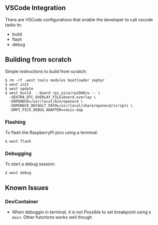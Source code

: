 ## VSCode Integration

There are VSCode configurations that enable the developer to call vscode tasks to:

- build
- flash
- debug

## Building from scratch

Simple instructions to build from scratch:

```
$ rm -rf .west tools modules bootloader zephyr
$ west init
$ west update
$ west build  --board rpi_pico/rp2040/w -- \
  -DEXTRA_DTC_OVERLAY_FILE=board.overlay \
  -DOPENOCD=/usr/local/bin/openocd \
  -DOPENOCD_DEFAULT_PATH=/usr/local/share/openocd/scripts \
  -DRPI_PICO_DEBUG_ADAPTER=cmsis-dap
```
### Flashing

To flash the RaspberryPi pico using a terminal:

```
$ west flash
```

### Debugging

To start a debug session:

```
$ west debug
```

## Known Issues

### DevContainer

- When debuggin in terminal, it is not Possible to set breakpoint using `b main`.
  Other functions works well though
